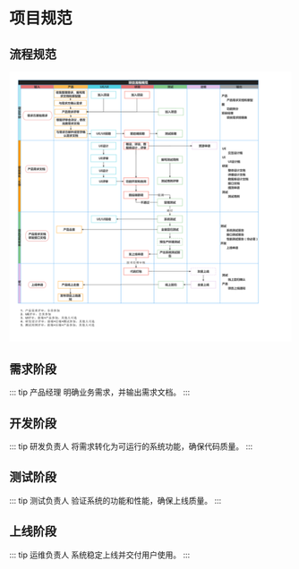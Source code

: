 # 项目规范

## 流程规范

![流程规范](./images/process.png)

## 需求阶段

::: tip 产品经理
明确业务需求，并输出需求文档。
:::

## 开发阶段

::: tip 研发负责人
将需求转化为可运行的系统功能，确保代码质量。
:::

## 测试阶段

::: tip 测试负责人
验证系统的功能和性能，确保上线质量。
:::

## 上线阶段

::: tip 运维负责人
系统稳定上线并交付用户使用。
:::
